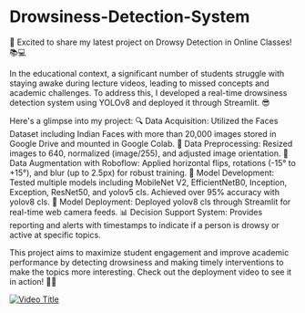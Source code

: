 # Drowsiness-Detection-System

🚀 Excited to share my latest project on Drowsy Detection in Online Classes! 📚💻

In the educational context, a significant number of students struggle with staying awake during lecture videos, leading to missed concepts and academic challenges. To address this, I developed a real-time drowsiness detection system using YOLOv8 and deployed it through Streamlit. 😎 

Here's a glimpse into my project:
🔍 Data Acquisition:
Utilized the Faces Dataset including Indian Faces with more than 20,000 images stored in Google Drive and mounted in Google Colab.
🔧 Data Preprocessing:
Resized images to 640, normalized (image/255), and adjusted image orientation.
🎨 Data Augmentation with Roboflow:
Applied horizontal flips, rotations (-15° to +15°), and blur (up to 2.5px) for robust training.
🧠 Model Development:
Tested multiple models including MobileNet V2, EfficientNetB0, Inception, Exception, ResNet50, and yolov5 cls.
Achieved over 95% accuracy with yolov8 cls.
🚀 Model Deployment:
Deployed yolov8 cls through Streamlit for real-time web camera feeds.
📊 Decision Support System:
Provides reporting and alerts with timestamps to indicate if a person is drowsy or active at specific topics.

This project aims to maximize student engagement and improve academic performance by detecting drowsiness and making timely interventions to make the topics more interesting. Check out the deployment video to see it in action! 🚀😁

[![Video Title](https://img.youtube.com/vi/xqWR6EGV2Z4/0.jpg)](https://www.youtube.com/watch?v=xqWR6EGV2Z4)
